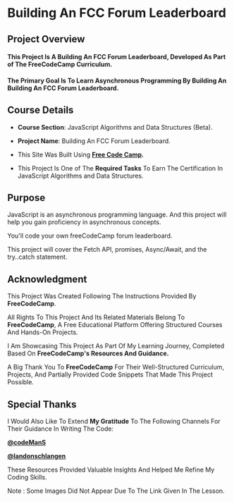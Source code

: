 # **Building An FCC Forum Leaderboard**

## **Project Overview**

#### This Project Is A **Building An FCC Forum Leaderboard**, Developed As Part of The FreeCodeCamp Curriculum. 

#### The Primary Goal Is To Learn Asynchronous Programming By Building An Building An FCC Forum Leaderboard.

## **Course Details**

+ **Course Section**: JavaScript Algorithms and Data Structures (Beta).
  
+ **Project Name**: Building An FCC Forum Leaderboard.
  
+ This Site Was Built Using **[Free Code Camp](https://www.freecodecamp.org/).**
  
+ This Project Is One of The **Required Tasks** To Earn The Certification In JavaScript Algorithms and Data Structures.

## **Purpose**

JavaScript is an asynchronous programming language. And this project will help you gain proficiency in asynchronous concepts. 

You'll code your own freeCodeCamp forum leaderboard.

This project will cover the Fetch API, promises, Async/Await, and the try..catch statement.


## **Acknowledgment**

This Project Was Created Following The Instructions Provided By **FreeCodeCamp**.

All Rights To This Project And Its Related Materials Belong To **FreeCodeCamp**, A Free Educational Platform Offering Structured Courses And Hands-On Projects.

I Am Showcasing This Project As Part Of My Learning Journey, Completed Based On **FreeCodeCamp's Resources And Guidance.**

A Big Thank You To **FreeCodeCamp** For Their Well-Structured Curriculum, Projects, And Partially Provided Code Snippets That Made This Project Possible.

## **Special Thanks** 
I Would Also Like To Extend **My Gratitude** To The Following Channels For Their Guidance In Writing The Code:

**[@codeManS](https://www.youtube.com/@codeManS)**

**[@landonschlangen](https://www.youtube.com/@landonschlangen)**

These Resources Provided Valuable Insights And Helped Me Refine My Coding Skills.

Note : Some Images Did Not Appear Due To The Link Given In The Lesson.





